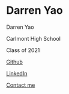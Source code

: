# Darren Yao

Darren Yao

Carlmont High School

Class of 2021

[Github](https://github.com/darren-yao)

[LinkedIn](https://www.linkedin.com/in/darren-yao-707b61195/)

[Contact me](darren.yao@gmail.com)
